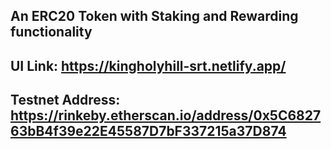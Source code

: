## An ERC20 Token with Staking and Rewarding functionality

## UI Link: https://kingholyhill-srt.netlify.app/

## Testnet Address: https://rinkeby.etherscan.io/address/0x5C682763bB4f39e22E45587D7bF337215a37D874
